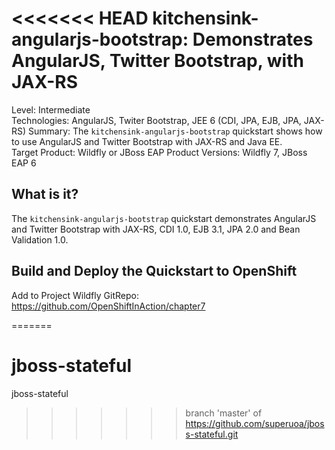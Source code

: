 <<<<<<< HEAD
kitchensink-angularjs-bootstrap: Demonstrates AngularJS, Twitter Bootstrap, with JAX-RS
========================
Level: Intermediate  
Technologies: AngularJS, Twiter Bootstrap, JEE 6 (CDI, JPA, EJB, JPA, JAX-RS)
Summary: The `kitchensink-angularjs-bootstrap` quickstart shows how to use AngularJS and Twitter Bootstrap with JAX-RS and Java EE.  
Target Product: Wildfly or JBoss EAP 
Product Versions: Wildfly 7, JBoss EAP 6  

What is it?
-----------
The `kitchensink-angularjs-bootstrap` quickstart demonstrates AngularJS and Twitter Bootstrap with JAX-RS, CDI 1.0, EJB 3.1, JPA 2.0 and Bean Validation 1.0. 

Build and Deploy the Quickstart to OpenShift
-------------------------
Add to Project
Wildfly
GitRepo: https://github.com/OpenShiftInAction/chapter7

=======
# jboss-stateful
jboss-stateful
>>>>>>> branch 'master' of https://github.com/superuoa/jboss-stateful.git
